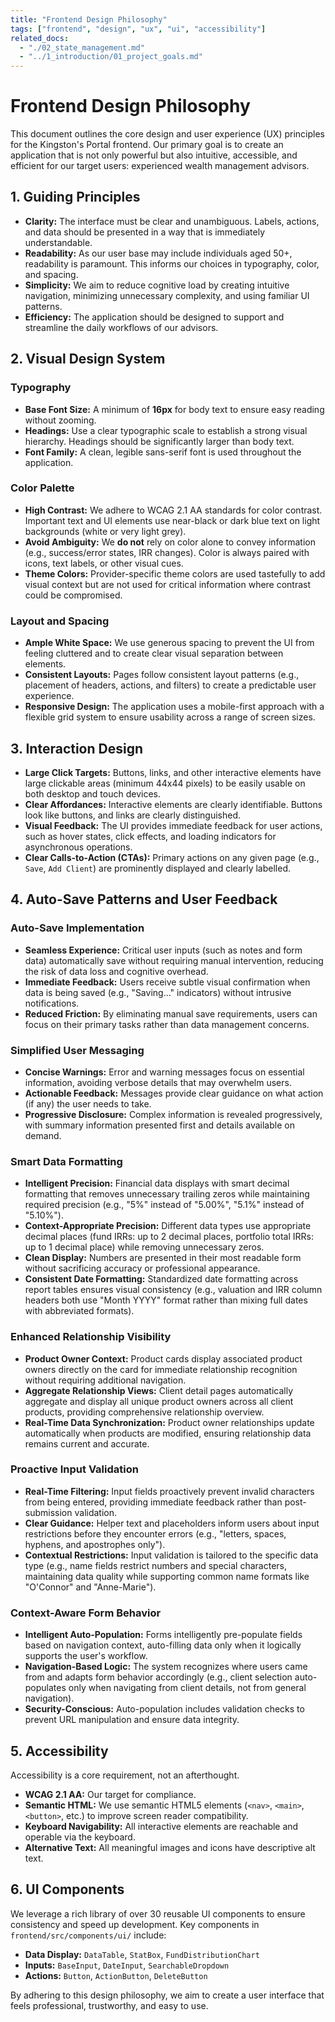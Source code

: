```yaml
---
title: "Frontend Design Philosophy"
tags: ["frontend", "design", "ux", "ui", "accessibility"]
related_docs:
  - "./02_state_management.md"
  - "../1_introduction/01_project_goals.md"
---
```

# Frontend Design Philosophy

This document outlines the core design and user experience (UX) principles for the Kingston's Portal frontend. Our primary goal is to create an application that is not only powerful but also intuitive, accessible, and efficient for our target users: experienced wealth management advisors.

## 1. Guiding Principles

- **Clarity:** The interface must be clear and unambiguous. Labels, actions, and data should be presented in a way that is immediately understandable.
- **Readability:** As our user base may include individuals aged 50+, readability is paramount. This informs our choices in typography, color, and spacing.
- **Simplicity:** We aim to reduce cognitive load by creating intuitive navigation, minimizing unnecessary complexity, and using familiar UI patterns.
- **Efficiency:** The application should be designed to support and streamline the daily workflows of our advisors.

## 2. Visual Design System

### Typography
- **Base Font Size:** A minimum of **16px** for body text to ensure easy reading without zooming.
- **Headings:** Use a clear typographic scale to establish a strong visual hierarchy. Headings should be significantly larger than body text.
- **Font Family:** A clean, legible sans-serif font is used throughout the application.

### Color Palette
- **High Contrast:** We adhere to WCAG 2.1 AA standards for color contrast. Important text and UI elements use near-black or dark blue text on light backgrounds (white or very light grey).
- **Avoid Ambiguity:** We **do not** rely on color alone to convey information (e.g., success/error states, IRR changes). Color is always paired with icons, text labels, or other visual cues.
- **Theme Colors:** Provider-specific theme colors are used tastefully to add visual context but are not used for critical information where contrast could be compromised.

### Layout and Spacing
- **Ample White Space:** We use generous spacing to prevent the UI from feeling cluttered and to create clear visual separation between elements.
- **Consistent Layouts:** Pages follow consistent layout patterns (e.g., placement of headers, actions, and filters) to create a predictable user experience.
- **Responsive Design:** The application uses a mobile-first approach with a flexible grid system to ensure usability across a range of screen sizes.

## 3. Interaction Design

- **Large Click Targets:** Buttons, links, and other interactive elements have large clickable areas (minimum 44x44 pixels) to be easily usable on both desktop and touch devices.
- **Clear Affordances:** Interactive elements are clearly identifiable. Buttons look like buttons, and links are clearly distinguished.
- **Visual Feedback:** The UI provides immediate feedback for user actions, such as hover states, click effects, and loading indicators for asynchronous operations.
- **Clear Calls-to-Action (CTAs):** Primary actions on any given page (e.g., `Save`, `Add Client`) are prominently displayed and clearly labelled.

## 4. Auto-Save Patterns and User Feedback

### Auto-Save Implementation
- **Seamless Experience:** Critical user inputs (such as notes and form data) automatically save without requiring manual intervention, reducing the risk of data loss and cognitive overhead.
- **Immediate Feedback:** Users receive subtle visual confirmation when data is being saved (e.g., "Saving..." indicators) without intrusive notifications.
- **Reduced Friction:** By eliminating manual save requirements, users can focus on their primary tasks rather than data management concerns.

### Simplified User Messaging
- **Concise Warnings:** Error and warning messages focus on essential information, avoiding verbose details that may overwhelm users.
- **Actionable Feedback:** Messages provide clear guidance on what action (if any) the user needs to take.
- **Progressive Disclosure:** Complex information is revealed progressively, with summary information presented first and details available on demand.

### Smart Data Formatting
- **Intelligent Precision:** Financial data displays with smart decimal formatting that removes unnecessary trailing zeros while maintaining required precision (e.g., "5%" instead of "5.00%", "5.1%" instead of "5.10%").
- **Context-Appropriate Precision:** Different data types use appropriate decimal places (fund IRRs: up to 2 decimal places, portfolio total IRRs: up to 1 decimal place) while removing unnecessary zeros.
- **Clean Display:** Numbers are presented in their most readable form without sacrificing accuracy or professional appearance.
- **Consistent Date Formatting:** Standardized date formatting across report tables ensures visual consistency (e.g., valuation and IRR column headers both use "Month YYYY" format rather than mixing full dates with abbreviated formats).

### Enhanced Relationship Visibility
- **Product Owner Context:** Product cards display associated product owners directly on the card for immediate relationship recognition without requiring additional navigation.
- **Aggregate Relationship Views:** Client detail pages automatically aggregate and display all unique product owners across all client products, providing comprehensive relationship overview.
- **Real-Time Data Synchronization:** Product owner relationships update automatically when products are modified, ensuring relationship data remains current and accurate.

### Proactive Input Validation
- **Real-Time Filtering:** Input fields proactively prevent invalid characters from being entered, providing immediate feedback rather than post-submission validation.
- **Clear Guidance:** Helper text and placeholders inform users about input restrictions before they encounter errors (e.g., "letters, spaces, hyphens, and apostrophes only").
- **Contextual Restrictions:** Input validation is tailored to the specific data type (e.g., name fields restrict numbers and special characters, maintaining data quality while supporting common name formats like "O'Connor" and "Anne-Marie").

### Context-Aware Form Behavior
- **Intelligent Auto-Population:** Forms intelligently pre-populate fields based on navigation context, auto-filling data only when it logically supports the user's workflow.
- **Navigation-Based Logic:** The system recognizes where users came from and adapts form behavior accordingly (e.g., client selection auto-populates only when navigating from client details, not from general navigation).
- **Security-Conscious:** Auto-population includes validation checks to prevent URL manipulation and ensure data integrity.

## 5. Accessibility

Accessibility is a core requirement, not an afterthought.
- **WCAG 2.1 AA:** Our target for compliance.
- **Semantic HTML:** We use semantic HTML5 elements (`<nav>`, `<main>`, `<button>`, etc.) to improve screen reader compatibility.
- **Keyboard Navigability:** All interactive elements are reachable and operable via the keyboard.
- **Alternative Text:** All meaningful images and icons have descriptive alt text.

## 6. UI Components

We leverage a rich library of over 30 reusable UI components to ensure consistency and speed up development. Key components in `frontend/src/components/ui/` include:
- **Data Display:** `DataTable`, `StatBox`, `FundDistributionChart`
- **Inputs:** `BaseInput`, `DateInput`, `SearchableDropdown`
- **Actions:** `Button`, `ActionButton`, `DeleteButton`

By adhering to this design philosophy, we aim to create a user interface that feels professional, trustworthy, and easy to use. 